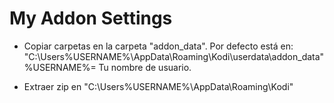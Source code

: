 # My Addon Settings
-  Copiar carpetas en la carpeta "addon_data". Por defecto está en: "C:\Users\%USERNAME%\AppData\Roaming\Kodi\userdata\addon_data"
    %USERNAME%= Tu nombre de usuario.

-  Extraer zip en "C:\Users\%USERNAME%\AppData\Roaming\Kodi"